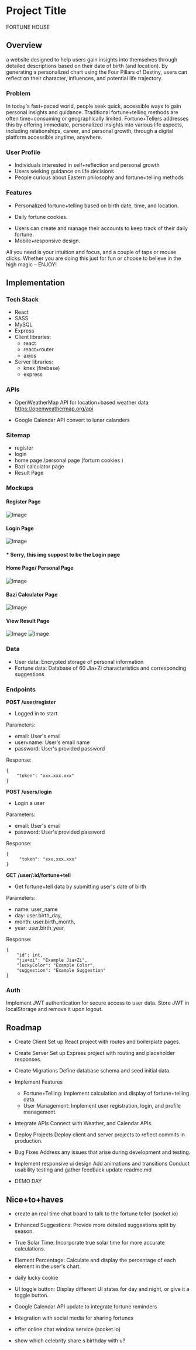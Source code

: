 # Project Title
FORTUNE HOUSE

## Overview
a website designed to help users gain insights into themselves through detailed descriptions based on their date of birth (and location). By generating a personalized chart using the Four Pillars of Destiny, users can reflect on their character, influences, and potential life trajectory.


### Problem
In today's fast+paced world, people seek quick, accessible ways to gain personal insights and guidance. Traditional fortune+telling methods are often time+consuming or geographically limited. Fortune+Tellers addresses this by offering immediate, personalized insights into various life aspects, including relationships, career, and personal growth, through a digital platform accessible anytime, anywhere.


### User Profile
+ Individuals interested in self+reflection and personal growth
+ Users seeking guidance on life decisions
+ People curious about Eastern philosophy and fortune+telling methods


### Features
+ Personalized fortune+telling based on birth date, time, and location.
- Daily fortune cookies.
+ Users can create and manage their accounts to keep track of their daily fortune.
+ Mobile+responsive design.

All you need is your intuition and focus, and a couple of taps or mouse clicks. Whether you are doing this just for fun or choose to believe in the high magic – ENJOY!

## Implementation
### Tech Stack
+ React
+ SASS
+ MySQL 
+ Express
+ Client libraries: 
    + react
    + react+router
    + axios
+ Server libraries:
    + knex (firebase)
    + express


### APIs
+ OpenWeatherMap API for location+based weather data https://openweathermap.org/api
- Google Calendar API convert to lunar calanders


### Sitemap
+ register
+ login
+ home page /personal page (forturn cookies )
+ Bazi calculator page
+ Result Page

### Mockups
#### Register Page
![Image](https://github.com/oolongjiawei/Capstone/blob/main/src/assets/img-proposal/register.jpeg)

#### Login Page
![Image](https://github.com/oolongjiawei/Capstone/blob/main/src/assets/img-proposal/login.jpeg)
#### * Sorry, this img suppost to be the Login page

#### Home Page/ Personal Page 
![Image](https://github.com/oolongjiawei/Capstone/blob/main/src/assets/img-proposal/home.jpeg)

#### Bazi Calculator Page
![Image](https://github.com/oolongjiawei/Capstone/blob/main/src/assets/img-proposal/form.jpeg)

#### View Result Page
![Image](https://github.com/oolongjiawei/Capstone/blob/main/src/assets/img-proposal/result.jpeg)
![Image](https://github.com/oolongjiawei/Capstone/blob/main/src/assets/img-proposal/result-popup.jpeg)

### Data
+ User data: Encrypted storage of personal information
+ Fortune data: Database of 60 Jia+Zi characteristics and corresponding suggestions


### Endpoints

**POST /user/register**
+ Logged in to start

Parameters:
+ email: User's email
+ user+name: User's email name
+ password: User's provided password

Response:
```
{
    "token": "xxx.xxx.xxx"
}
```

**POST /users/login**

+ Login a user

Parameters:
+ email: User's email
+ password: User's provided password

Response:
```
{
     "token": "xxx.xxx.xxx"
}
```

**GET /user/:id/fortune+tell**

+ Get fortune+tell data by submitting user's date of birth

Parameters:
+ name: user_name
+ day: user.birth_day,
+ month: user.birth_month,
+ year: user.birth_year,

Response:
```
{
    "id": int,
    "jia+zi": "Example Jia+Zi",
    "luckyColor": "Example Color",
    "suggestion": "Example Suggestion"
}
```

### Auth
Implement JWT authentication for secure access to user data.
Store JWT in localStorage and remove it upon logout.

## Roadmap

+ Create Client
Set up React project with routes and boilerplate pages.

+ Create Server
Set up Express project with routing and placeholder 
responses.

+ Create Migrations
Define database schema and seed initial data.

+ Implement Features
    + Fortune+Telling: Implement calculation and display of fortune+telling data.
    + User Management: Implement user registration, login, and profile management.

+ Integrate APIs
Connect with Weather, and Calendar APIs.

+ Deploy Projects
Deploy client and server projects to reflect commits in production.

+ Bug Fixes
Address any issues that arise during development and testing.

+ Implement responsive ui design
Add animations and transitions
Conduct usability testing and gather feedback
update readme.md

+ DEMO DAY


## Nice+to+haves

- create an real time chat board to talk to the fortune teller (socket.io)

- Enhanced Suggestions: 
Provide more detailed suggestions split by season.

- True Solar Time: 
Incorporate true solar time for more accurate calculations.

- Element Percentage: 
Calculate and display the percentage of each element in the user's chart.

- daily lucky cookie

- UI toggle button:
Display different UI states for day and night, or give it a toggle button.

- Google Calendar API update to integrate fortune reminders 

- Integration with social media for sharing fortunes

- offer online chat window service (scoket.io)

- show which celebrity share s birthday with u?




